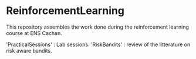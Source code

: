 # ReinforcementLearning

This repository assembles the work done during the reinforcement learning course at ENS Cachan.

'PracticalSessions' : Lab sessions.
'RiskBandits' : review of the litterature on risk aware bandits.
